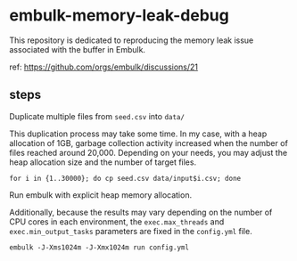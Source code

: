 # embulk-memory-leak-debug

This repository is dedicated to reproducing the memory leak issue associated with the buffer in Embulk.

ref: https://github.com/orgs/embulk/discussions/21

## steps

Duplicate multiple files from `seed.csv` into `data/`

This duplication process may take some time. In my case, with a heap allocation of 1GB, garbage collection activity increased when the number of files reached around 20,000. Depending on your needs, you may adjust the heap allocation size and the number of target files.

```shell
for i in {1..30000}; do cp seed.csv data/input$i.csv; done
```

Run embulk with explicit heap memory allocation.

Additionally, because the results may vary depending on the number of CPU cores in each environment, the `exec.max_threads` and `exec.min_output_tasks` parameters are fixed in the `config.yml` file.

```shell
embulk -J-Xms1024m -J-Xmx1024m run config.yml
```
